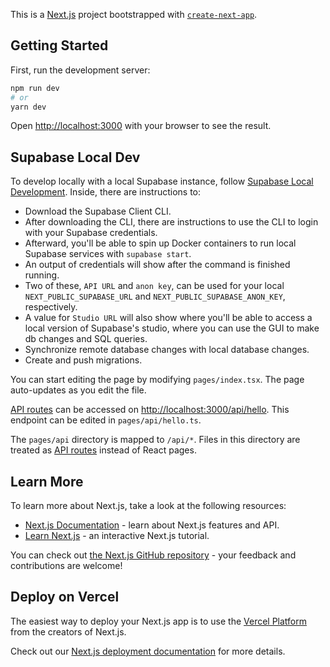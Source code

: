 This is a [Next.js](https://nextjs.org/) project bootstrapped with [`create-next-app`](https://github.com/vercel/next.js/tree/canary/packages/create-next-app).

## Getting Started

First, run the development server:

```bash
npm run dev
# or
yarn dev
```

Open [http://localhost:3000](http://localhost:3000) with your browser to see the result.

## Supabase Local Dev

To develop locally with a local Supabase instance, follow [Supabase Local Development](https://supabase.com/docs/guides/local-development).
Inside, there are instructions to:
 - Download the Supabase Client CLI.
  - After downloading the CLI, there are instructions to use the CLI to login with your Supabase credentials.
  - Afterward, you'll be able to spin up Docker containers to run local Supabase services with `supabase start`.
  - An output of credentials will show after the command is finished running.
  - Two of these, `API URL` and `anon key`, can be used for your local `NEXT_PUBLIC_SUPABASE_URL` and `NEXT_PUBLIC_SUPABASE_ANON_KEY`, respectively.
  - A value for `Studio URL` will also show where you'll be able to access a local version of Supabase's studio, where you can use the GUI to make db changes and SQL queries.
 - Synchronize remote database changes with local database changes.
 - Create and push migrations.

You can start editing the page by modifying `pages/index.tsx`. The page auto-updates as you edit the file.

[API routes](https://nextjs.org/docs/api-routes/introduction) can be accessed on [http://localhost:3000/api/hello](http://localhost:3000/api/hello). This endpoint can be edited in `pages/api/hello.ts`.

The `pages/api` directory is mapped to `/api/*`. Files in this directory are treated as [API routes](https://nextjs.org/docs/api-routes/introduction) instead of React pages.

## Learn More

To learn more about Next.js, take a look at the following resources:

- [Next.js Documentation](https://nextjs.org/docs) - learn about Next.js features and API.
- [Learn Next.js](https://nextjs.org/learn) - an interactive Next.js tutorial.

You can check out [the Next.js GitHub repository](https://github.com/vercel/next.js/) - your feedback and contributions are welcome!

## Deploy on Vercel

The easiest way to deploy your Next.js app is to use the [Vercel Platform](https://vercel.com/new?utm_medium=default-template&filter=next.js&utm_source=create-next-app&utm_campaign=create-next-app-readme) from the creators of Next.js.

Check out our [Next.js deployment documentation](https://nextjs.org/docs/deployment) for more details.
